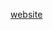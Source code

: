 [website](https://hywebu00.github.io/HyUI_v4/np.html# ':include :type=iframe width=100% height=800px')
